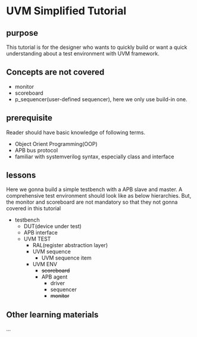 # UVM Simplified Tutorial

## purpose

This tutorial is for the designer who wants to quickly build or want a quick understanding about a test environment with UVM framework.

## Concepts are not covered

- monitor
- scoreboard
- p_sequencer(user-defined sequencer), here we only use build-in one.

## prerequisite

Reader should have basic knowledge of following terms.

- Object Orient Programming(OOP)
- APB bus protocol
- familiar with systemverilog syntax, especially class and interface

## lessons

Here we gonna build a simple testbench with a APB slave and master.
A comprehensive test environment should look like as below hierarchies.
But, the monitor and scoreboard are not mandatory so that they not gonna covered in this tutorial

- testbench
  - DUT(device under test)
  - APB interface
  - UVM TEST
    - RAL(register abstraction layer)
    - UVM sequence
      - UVM sequence item
    - UVM ENV
      - ~~scoreboard~~
      - APB agent
        - driver
        - sequencer
        - ~~monitor~~

## Other learning materials

...
